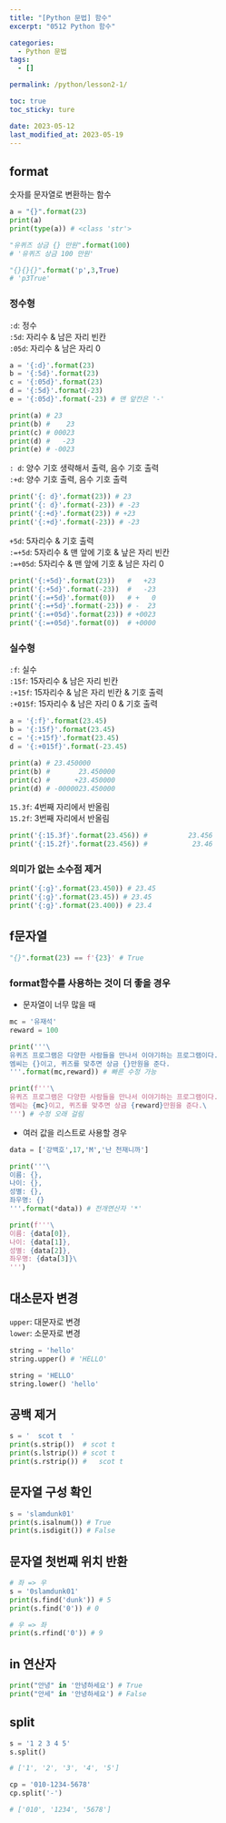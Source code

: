```yaml
---
title: "[Python 문법] 함수"
excerpt: "0512 Python 함수"

categories:
  - Python 문법
tags:
  - []

permalink: /python/lesson2-1/

toc: true
toc_sticky: ture

date: 2023-05-12
last_modified_at: 2023-05-19
---
```


## format
숫자를 문자열로 변환하는 함수

```python
a = "{}".format(23)
print(a)
print(type(a)) # <class 'str'>
```

```python
"유퀴즈 상금 {} 만원".format(100)
# '유퀴즈 상금 100 만원'

"{}{}{}".format('p',3,True)
# 'p3True'
```

### 정수형
`:d`: 정수  
`:5d`: 자리수 & 남은 자리 빈칸  
`:05d`: 자리수 & 남은 자리 0   

``` python
a = '{:d}'.format(23)
b = '{:5d}'.format(23)
c = '{:05d}'.format(23)
d = '{:5d}'.format(-23)
e = '{:05d}'.format(-23) # 맨 앞칸은 '-'

print(a) # 23
print(b) #    23
print(c) # 00023
print(d) #   -23
print(e) # -0023
```

`: d`: 양수 기호 생략해서 출력, 음수 기호 출력  
`:+d`: 양수 기호 출력, 음수 기호 출력

```python
print('{: d}'.format(23)) # 23
print('{: d}'.format(-23)) # -23
print('{:+d}'.format(23)) # +23
print('{:+d}'.format(-23)) # -23
```

`+5d`: 5자리수 & 기호 출력  
`:=+5d`: 5자리수 & 맨 앞에 기호 & 낲은 자리 빈칸  
`:=+05d`: 5자리수 & 맨 앞에 기호 & 남은 자리 0

```python
print('{:+5d}'.format(23))   #   +23
print('{:+5d}'.format(-23))  #   -23
print('{:=+5d}'.format(0))   # +   0
print('{:=+5d}'.format(-23)) # -  23
print('{:=+05d}'.format(23)) # +0023
print('{:=+05d}'.format(0))  # +0000
```

### 실수형
`:f`: 실수  
`:15f`: 15자리수 & 남은 자리 빈칸  
`:+15f`: 15자리수 & 남은 자리 빈칸 & 기호 출력  
`:+015f`: 15자리수 & 남은 자리 0 & 기호 출력  

```python
a = '{:f}'.format(23.45)
b = '{:15f}'.format(23.45)
c = '{:+15f}'.format(23.45)
d = '{:+015f}'.format(-23.45)

print(a) # 23.450000
print(b) #       23.450000
print(c) #      +23.450000
print(d) # -0000023.450000
```

`15.3f`: 4번째 자리에서 반올림  
`15.2f`: 3번째 자리에서 반올림

```python
print('{:15.3f}'.format(23.456)) #          23.456
print('{:15.2f}'.format(23.456)) #           23.46
```

### 의미가 없는 소수점 제거

```python
print('{:g}'.format(23.450)) # 23.45
print('{:g}'.format(23.45)) # 23.45
print('{:g}'.format(23.400)) # 23.4
```

## f문자열

```python
"{}".format(23) == f'{23}' # True
```

### format함수를 사용하는 것이 더 좋을 경우  
- 문자열이 너무 많을 때  

```python
mc = '유재석'
reward = 100

print('''\
유퀴즈 프로그램은 다양한 사람들을 만나서 이야기하는 프로그램이다.
엠씨는 {}이고, 퀴즈를 맞추면 상금 {}만원을 준다.
'''.format(mc,reward)) # 빠른 수정 가능

print(f'''\
유퀴즈 프로그램은 다양한 사람들을 만나서 이야기하는 프로그램이다.
엠씨는 {mc}이고, 퀴즈를 맞추면 상금 {reward}만원을 준다.\
''') # 수정 오래 걸림
```

- 여러 값을 리스트로 사용할 경우

```python
data = ['강백호',17,'M','난 천재니까']

print('''\
이름: {},
나이: {},
성별: {},
좌우명: {}
'''.format(*data)) # 전개연산자 '*'

print(f'''\
이름: {data[0]},
나이: {data[1]},
성별: {data[2]},
좌우명: {data[3]}\
''')
```

## 대소문자 변경
`upper`: 대문자로 변경  
`lower`:  소문자로 변경

```python
string = 'hello'
string.upper() # 'HELLO'

string = 'HELLO'
string.lower() 'hello'
```

## 공백 제거

```python
s = '  scot t  '
print(s.strip())  # scot t
print(s.lstrip()) # scot t  
print(s.rstrip()) #   scot t
```

## 문자열 구성 확인
```python
s = 'slamdunk01'
print(s.isalnum()) # True
print(s.isdigit()) # False
```

## 문자열 첫번째 위치 반환
```python
# 좌 => 우
s = '0slamdunk01'
print(s.find('dunk')) # 5
print(s.find('0')) # 0

# 우 => 좌
print(s.rfind('0')) # 9
```

## in 연산자
```python
print("안녕" in '안녕하세요') # True
print("안세" in '안녕하세요') # False
```

## split
```python
s = '1 2 3 4 5'
s.split()

# ['1', '2', '3', '4', '5']
```

```python
cp = '010-1234-5678'
cp.split('-')

# ['010', '1234', '5678']
```

